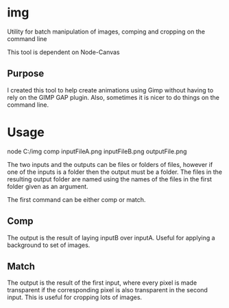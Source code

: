 # img
Utility for batch manipulation of images, comping and cropping on the command line

This tool is dependent on Node-Canvas

Purpose
-------
I created this tool to help create animations using Gimp without having to rely on the GIMP GAP plugin. Also, sometimes it is nicer to do things on the command line.

Usage
=====
node C:/img comp inputFileA.png inputFileB.png outputFile.png

The two inputs and the outputs can be files or folders of files, however if one of the inputs is a folder then the output must be a folder. The files in the resulting output folder are named using the names of the files in the first folder given as an argument.

The first command can be either comp or match.

Comp
----
The output is the result of laying inputB over inputA. Useful for applying a background to set of images.

Match
-----
The output is the result of the first input, where every pixel is made transparent if the corresponding pixel is also transparent in the second input. This is useful for cropping lots of images.
